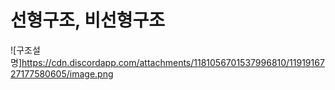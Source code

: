 # 선형구조, 비선형구조
![구조설명]https://cdn.discordapp.com/attachments/1181056701537996810/1191916727177580605/image.png